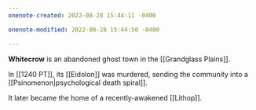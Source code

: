 ```yaml
---
onenote-created: 2022-08-28 15:44:11 -0400

onenote-modified: 2022-08-28 15:44:50 -0400

---
```


**Whitecrow** is an abandoned ghost town in the [[Grandglass Plains]]. 

In [[1240 PT]], its [[Eidolon]] was murdered, sending the community into a [[Psinomenon|psychological death spiral]]. 

It later became the home of a recently-awakened [[Lithop]].
